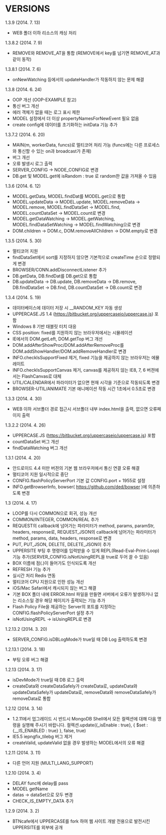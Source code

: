 VERSIONS
========
1.3.9 (2014. 7. 13)
- WEB 폴더 이하 리소스의 캐싱 처리

1.3.8.2 (2014. 7. 9)
- REMOVE와 REMOVE_AT을 통합 (REMOVE에서 key를 넘기면 REMOVE_AT과 같이 동작)

1.3.8.1 (2014. 7. 6)
- onNewWatching 등에서의 updateHandler가 작동하지 않는 문제 해결

1.3.8 (2014. 6. 24)
- OOP 개선 (OOP-EXAMPLE 참고)
- 통신 버그 개선
- 에러 객체가 없을 때는 로그 표시 제한
- MODEL 설정에서 더 이상 propertyNamesForNewEvent 필요 없음
- create config에 데이터를 초기화하는 initData 기능 추가

1.3.7.2 (2014. 6. 20)
- MAIN(m, workerData, funcs)로 멀티코어 처리 가능 (funcs에는 다른 프로세스와 통신할 수 있는 on과 broadcast가 존재)
- 버그 개선
- 오류 발생시 로그 출력
- SERVER_CONFIG -> NODE_CONFIG로 변경
- DB.get 및 MODEL.get에 isRandom : true 로 random한 값을 가져올 수 있음

1.3.6 (2014. 6. 12)
- MODEL.getData, MODEL.findDat를 MODEL.get으로 통합
- MODEL.updateData -> MODEL.update, MODEL.removeData -> MODEL.remove, MODEL.findDataSet -> MODEL.find, MODEL.countDataSet -> MODEL.count로 변경
- MODEL.getDataWatching -> MODEL.getWatching, MODEL.findDataSetWatching -> MODEL.findWatching으로 변경
- DOM.children -> DOM.c, DOM.removeAllChildren -> DOM.empty로 변경

1.3.5 (2014. 5. 30)
- 멀티코어 지원
- findDataSet에서 sort를 지정하지 않으면 기본적으로 createTime 순으로 정렬되게 변경
- BROWSER/CONN.addDisconnectListener 추가
- DB.getData, DB.findDat를 DB.get으로 통합
- DB.updateData -> DB.update, DB.removeData -> DB.remove, DB.findDataSet -> DB.find, DB.countDataSet -> DB.count로 변경

1.3.4 (2014. 5. 19)
- 데이터베이스에 데이터 저장 시 __RANDOM_KEY 자동 생성
- UPPERCASE.JS 1.4 (https://bitbucket.org/uppercaseio/uppercase.js) 포함
- Windows 8 기반 태블릿 터치 대응
- CSS position: fixed를 지원하지 않는 브라우저에서는 시뮬레이션
- IE에서의 DOM.getLeft, DOM.getTop 버그 개선
- DOM.addAfterShowProc/DOM.addAfterRemoveProc를 DOM.addShowHandler/DOM.addRemoveHandler로 변경
- INFO.checkIsSupportFixed 제거, fixed 기능을 제공하지 않는 브라우저는 에뮬레이트
- INFO.checkIsSupportCanvas 제거, canvas를 제공하지 않는 IE8, 7, 6 버젼에서는 FlashCanvas로 대체
- UTIL/CALENDAR에서 파라미터가 없으면 현재 시각을 기준으로 작동되도록 변경
- BROWSER-UTIL/ANIMATE 기본 애니메이션 작동 시간 1초에서 0.5초로 변경

1.3.3 (2014. 4. 30)
- WEB 이하 서브폴더 경로 접근시 서브폴더 내부 index.html을 출력, 없으면 오류페이지 출력

1.3.2.2 (2014. 4. 26)
- UPPERCASE.JS (https://bitbucket.org/uppercaseio/uppercase.js) 포함
- countDataSet 버그 개선
- findDataWatching 버그 개선

1.3.1 (2014. 4. 20)
- 안드로이드 4.4 미만 버젼의 기본 웹 브라우저에서 통신 연결 오류 해결
- 멀티코어 지원 일시적으로 중단
- CONFIG.flashPolicyServerPort 기본 값 CONFIG.port + 1955로 설정
- INFO.getBrowserInfo, bowser( https://github.com/ded/bowser )에 의존하도록 변경

1.3 (2014. 4. 17)
- LOOP를 다시 COMMON으로 회귀, 성능 개선
- COMMON/INTEGER, COMMON/REAL 추가
- REQUEST의 callback에 넘어가는 파라미터가 method, params, paramStr, headers, response로, REQUEST_JSON의 callback에 넘어가는 파라미터가 method, params, data, headers, response로 변경
- PUT, PUT_JSON, DELETE, DELETE_JSON이 추가
- UPPERSITE 부팅 후 명령어를 입력받을 수 있게 REPL(Read-Eval-Print-Loop)기능 추가(SERVER_CONFIG.isNotUsingREPL을 true로 두어 끌 수 있음)
- BOX 이름에 점(.)이 들어가도 인식되도록 개선
- REFRESH 기능 추가
- 실시간 처리 Redis 연동
- 멀티코어 CPU 지원으로 인한 성능 개선
- iOS/Mac Safari에서 캐시되지 않는 버그 해결
- 기본 BOX 폴더 내에 ERROR.html 파일을 만들면 서버에서 오류가 발생하거나 없는 리소스일 경우 해당 페이지가 출력되는 기능 추가
- Flash Policy File을 제공하는 Server의 포트를 지정하는 CONFIG.flashPolicyServerPort 설정 추가
- isNotUsingREPL -> isUsingREPL로 변경

1.2.13.2 (2014. 3. 20)
- SERVER_CONFIG.isDBLogMode가 true일 때 DB Log 출력하도록 변경

1.2.13.1 (2014. 3. 18)
- 부팅 오류 버그 해결

1.2.13 (2014. 3. 17)
- isDevMode가 true일 때 DB 로그 출력
- createData와 createDataSafely가 createData로, updateData와 updateDataSafely가 updateData로, removeData와 removeDataSafely가 removeData로 통합

1.2.12 (2014. 3. 14)
- 1.2.11에서 업그레이드 시 반드시 MongoDB Shell에서 모든 컬렉션에 대해 다음 명령을 실행해 주시기 바랍니다. 컬렉션.update({\_isEnable : true}, { $set : {\__IS_ENABLED : true} }, false, true)
- IE5.5 iepngfix_tilebg 버그 제거
- createValid, updateValid 없을 경우 발생하는 MODEL에서의 오류 해결

1.2.11 (2014. 3. 11)
- 다른 언어 지원 (MULTI_LANG_SUPPORT)

1.2.10 (2014. 3. 4)
- DELAY func에 delay를 pass
- MODEL getName
- datas -> dataSet으로 모두 변경
- CHECK_IS_EMPTY_DATA 추가

1.2.9 (2014. 3. 2)
- BTNcafe에서 UPPERCASE를 fork 하여 웹 사이트 개발 전용으로 발전시킨 UPPERSITE를 외부에 공개
